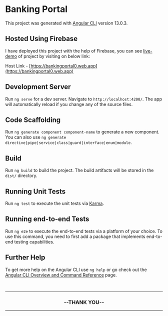# Banking Portal

This project was generated with [Angular CLI](https://github.com/angular/angular-cli) version 13.0.3.

## Hosted Using Firebase

I have deployed this project with the help of Firebase, you can see [live-demo](https://bankingportal0.web.app) of project by visiting on below link: 

Host Link - [https://bankingportal0.web.app](https://bankingportal0.web.app)

## Development Server

Run `ng serve` for a dev server. Navigate to `http://localhost:4200/`. The app will automatically reload if you change any of the source files.

## Code Scaffolding

Run `ng generate component component-name` to generate a new component. You can also use `ng generate directive|pipe|service|class|guard|interface|enum|module`.

## Build

Run `ng build` to build the project. The build artifacts will be stored in the `dist/` directory.

## Running Unit Tests

Run `ng test` to execute the unit tests via [Karma](https://karma-runner.github.io).

## Running end-to-end Tests

Run `ng e2e` to execute the end-to-end tests via a platform of your choice. To use this command, you need to first add a package that implements end-to-end testing capabilities.

## Further Help

To get more help on the Angular CLI use `ng help` or go check out the [Angular CLI Overview and Command Reference](https://angular.io/cli) page.

<br>
<hr>
	<h3 align = "center" >--THANK YOU--</h3>
<hr>
